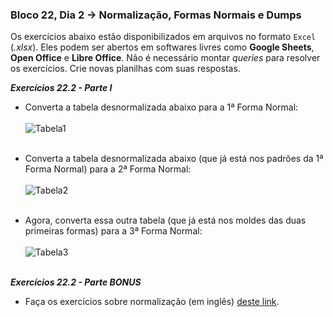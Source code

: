 ### Bloco 22, Dia 2 -> Normalização, Formas Normais e Dumps

Os exercícios abaixo estão disponibilizados em arquivos no formato `Excel` (_.xlsx_). Eles podem ser abertos em softwares livres como **Google Sheets**, **Open Office** e **Libre Office**. Não é necessário montar _queries_ para resolver os exercícios. Crie novas planilhas com suas respostas.


_**Exercícios 22.2 - Parte I**_

 - Converta a tabela desnormalizada abaixo para a 1ª Forma Normal: <br><br>
 ![Tabela1](https://s3.us-east-2.amazonaws.com/assets.app.betrybe.com/back-end/sql/normalization/images/forma1_desnormalizada-3022e8bf8ed482fb7bd89a592845b24b.png) <br><br>

 - Converta a tabela desnormalizada abaixo (que já está nos padrões da 1ª Forma Normal) para a 2ª Forma Normal: <br><br>
 ![Tabela2](https://s3.us-east-2.amazonaws.com/assets.app.betrybe.com/back-end/sql/normalization/images/forma2_desnormalizada-210a096c97d0f547916ec25ed37f5bd7.png) <br><br>

 - Agora, converta essa outra tabela (que já está nos moldes das duas primeiras formas) para a 3ª Forma Normal: <br><br>
 ![Tabela3](https://s3.us-east-2.amazonaws.com/assets.app.betrybe.com/back-end/sql/normalization/images/forma3_desnormalizada-1d6e1cd3bab7deabc10c0968ddb5a6c2.png) <br><br>


_**Exercícios 22.2 - Parte BONUS**_

 - Faça os exercícios sobre normalização (em inglês) [deste link](https://www.javaguicodexample.com/normalizationnotes.pdf).
